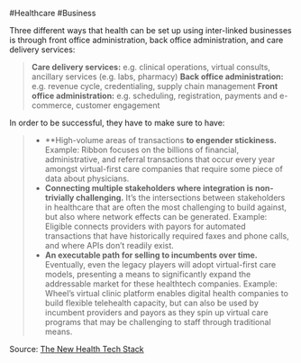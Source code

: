 #Healthcare #Business 

Three different ways that health can be set up using inter-linked businesses is through front office administration, back office administration, and care delivery services: 

>**Care delivery services:** e.g. clinical operations, virtual consults, ancillary services (e.g. labs, pharmacy)
>**Back office administration:** e.g. revenue cycle, credentialing, supply chain management
>**Front office administration:** e.g. scheduling, registration, payments and e-commerce, customer engagement

In order to be successful, they have to make sure to have: 
>-   **High-volume areas of transactions **to engender stickiness.** Example: Ribbon focuses on the billions of financial, administrative, and referral transactions that occur every year amongst virtual-first care companies that require some piece of data about physicians.
>-   **Connecting multiple stakeholders where integration is non-trivially challenging.** It’s the intersections between stakeholders in healthcare that are often the most challenging to build against, but also where network effects can be generated. Example: Eligible connects providers with payors for automated transactions that have historically required faxes and phone calls, and where APIs don’t readily exist.
>-   **An executable path for selling to incumbents over time.** Eventually, even the legacy players will adopt virtual-first care models, presenting a means to significantly expand the addressable market for these healthtech companies. Example: Wheel’s virtual clinic platform enables digital health companies to build flexible telehealth capacity, but can also be used by incumbent providers and payors as they spin up virtual care programs that may be challenging to staff through traditional means.

Source: [The New Health Tech Stack](https://a16z.com/2021/01/08/new-tech-stack-virtual-first-care/)